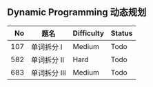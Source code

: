 ## Dynamic Programming 动态规划

|   No | 题名         | Difficulty | Status |
| ---: | ------------ | ---------- | ------ |
|  107 | 单词拆分 I   | Medium     | Todo   |
|  582 | 单词拆分 II  | Hard       | Todo   |
|  683 | 单词拆分 III | Medium     | Todo   |